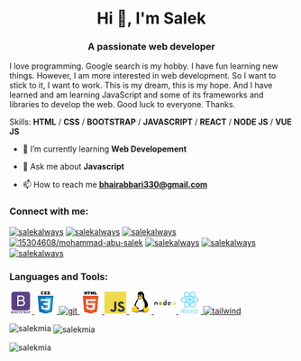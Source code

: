 <h1 align="center">Hi 👋, I'm Salek</h1>
<h3 align="center">A passionate web developer</h3>





<p>I love programming. Google search is my hobby. I have fun learning new things. However, I am more interested in web development. So I want to stick to it, I want to work. This is my dream, this is my hope. And I have learned and am learning JavaScript and some of its frameworks and libraries to develop the web. Good luck to everyone. Thanks.<p>


Skills: **HTML** / **CSS** / **BOOTSTRAP** / **JAVASCRIPT** / **REACT** / **NODE JS** / **VUE JS** 

- 🌱 I’m currently learning **Web Developement**

- 💬 Ask me about **Javascript**

- 📫 How to reach me **bhairabbari330@gmail.com**

<h3 align="left">Connect with me:</h3>
<p align="left">
<a href="https://codepen.io/salekalways" target="blank"><img align="center" src="https://raw.githubusercontent.com/rahuldkjain/github-profile-readme-generator/master/src/images/icons/Social/codepen.svg" alt="salekalways" height="30" width="40" /></a>
<a href="https://twitter.com/salekalways" target="blank"><img align="center" src="https://raw.githubusercontent.com/rahuldkjain/github-profile-readme-generator/master/src/images/icons/Social/twitter.svg" alt="salekalways" height="30" width="40" /></a>
<a href="https://linkedin.com/in/salekalways" target="blank"><img align="center" src="https://raw.githubusercontent.com/rahuldkjain/github-profile-readme-generator/master/src/images/icons/Social/linked-in-alt.svg" alt="salekalways" height="30" width="40" /></a>
<a href="https://stackoverflow.com/users/15304608/mohammad-abu-salek" target="blank"><img align="center" src="https://raw.githubusercontent.com/rahuldkjain/github-profile-readme-generator/master/src/images/icons/Social/stack-overflow.svg" alt="15304608/mohammad-abu-salek" height="30" width="40" /></a>
<a href="https://fb.com/salekalways" target="blank"><img align="center" src="https://raw.githubusercontent.com/rahuldkjain/github-profile-readme-generator/master/src/images/icons/Social/facebook.svg" alt="salekalways" height="30" width="40" /></a>
<a href="https://instagram.com/salekalways" target="blank"><img align="center" src="https://raw.githubusercontent.com/rahuldkjain/github-profile-readme-generator/master/src/images/icons/Social/instagram.svg" alt="salekalways" height="30" width="40" /></a>
<a href="https://www.youtube.com/c/salekalways" target="blank"><img align="center" src="https://raw.githubusercontent.com/rahuldkjain/github-profile-readme-generator/master/src/images/icons/Social/youtube.svg" alt="salekalways" height="30" width="40" /></a>
</p>

<h3 align="left">Languages and Tools:</h3>

<p align="left"> <a href="https://getbootstrap.com" target="_blank"> <img src="https://raw.githubusercontent.com/devicons/devicon/master/icons/bootstrap/bootstrap-plain-wordmark.svg" alt="bootstrap" width="40" height="40"/> </a> <a href="https://www.w3schools.com/css/" target="_blank"> <img src="https://raw.githubusercontent.com/devicons/devicon/master/icons/css3/css3-original-wordmark.svg" alt="css3" width="40" height="40"/> </a> <a href="https://git-scm.com/" target="_blank"> <img src="https://www.vectorlogo.zone/logos/git-scm/git-scm-icon.svg" alt="git" width="40" height="40"/> </a> <a href="https://www.w3.org/html/" target="_blank"> <img src="https://raw.githubusercontent.com/devicons/devicon/master/icons/html5/html5-original-wordmark.svg" alt="html5" width="40" height="40"/> </a> <a href="https://developer.mozilla.org/en-US/docs/Web/JavaScript" target="_blank"> <img src="https://raw.githubusercontent.com/devicons/devicon/master/icons/javascript/javascript-original.svg" alt="javascript" width="40" height="40"/> </a> <a href="https://www.linux.org/" target="_blank"> <img src="https://raw.githubusercontent.com/devicons/devicon/master/icons/linux/linux-original.svg" alt="linux" width="40" height="40"/> </a> <a href="https://nodejs.org" target="_blank"> <img src="https://raw.githubusercontent.com/devicons/devicon/master/icons/nodejs/nodejs-original-wordmark.svg" alt="nodejs" width="40" height="40"/> </a> <a href="https://reactjs.org/" target="_blank"> <img src="https://raw.githubusercontent.com/devicons/devicon/master/icons/react/react-original-wordmark.svg" alt="react" width="40" height="40"/> </a> <a href="https://tailwindcss.com/" target="_blank"> <img src="https://www.vectorlogo.zone/logos/tailwindcss/tailwindcss-icon.svg" alt="tailwind" width="40" height="40"/> </a> </p>

<p><img align="left" src="https://github-readme-stats.vercel.app/api/top-langs?username=salekmia&show_icons=true&locale=en&layout=compact" alt="salekmia" /></p>

<p>&nbsp;<img align="center" src="https://github-readme-stats.vercel.app/api?username=salekmia&show_icons=true&locale=en" alt="salekmia" /></p>

<p><img align="center" src="https://github-readme-streak-stats.herokuapp.com/?user=salekmia&" alt="salekmia" /></p>
